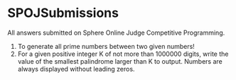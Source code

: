 # SPOJSubmissions
All answers submitted on Sphere Online Judge Competitive Programming.

1. To generate all prime numbers between two given numbers!
2. For a given positive integer K of not more than 1000000 digits, write the value of the smallest palindrome larger than K to output. Numbers are always displayed without leading zeros.
